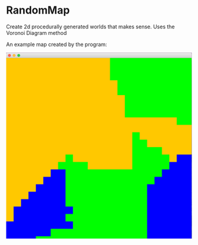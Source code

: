 # RandomMap

Create 2d procedurally generated worlds that makes sense. Uses the Voronoi Diagram method

An example map created by the program:

![alt text](https://raw.githubusercontent.com/mehmetcc/RandomMap/master/example.png)
